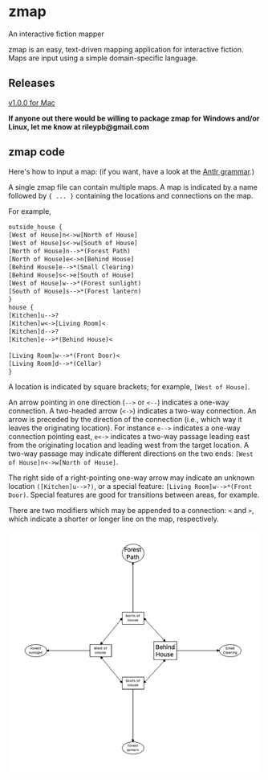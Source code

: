 # zmap
 An interactive fiction mapper

 zmap is an easy, text-driven mapping application for interactive fiction. Maps are input using a simple domain-specific language.
 
 ## Releases
 
 [v1.0.0 for Mac](https://github.com/rileypb/zmap/releases/download/v1.0.0/zmapv1.0.0a.dmg)
 
 __If anyone out there would be willing to package zmap for Windows and/or Linux, let me know at rileypb@gmail.com__
 
 ## zmap code
 Here's how to input a map: (if you want, have a look at the [Antlr grammar](https://github.com/rileypb/zmap/blob/main/src/main/python/zmap.g4).)
 
 A single zmap file can contain multiple maps. A map is indicated by a name followed by `{ ... }` containing the locations and connections on the map.
 
 For example,
 
 ```
 outside_house {
[West of House]n<->w[North of House]
[West of House]s<->w[South of House]
[North of House]n-->*(Forest Path)
[North of House]e<->n[Behind House]
[Behind House]e-->*(Small Clearing)
[Behind House]s<->e[South of House]
[West of House]w-->*(Forest sunlight)
[South of House]s-->*(Forest lantern)
}
house {
[Kitchen]u-->?
[Kitchen]w<->[Living Room]<
[Kitchen]d-->?
[Kitchen]e-->*(Behind House)<

[Living Room]w-->*(Front Door)<
[Living Room]d-->*(Cellar)
}
 ```
 A location is indicated by square brackets; for example, `[West of House]`. 
 
 An arrow pointing in one direction (`-->` or `<--`) indicates a one-way connection. A two-headed arrow (`<->`) indicates a two-way connection. An arrow is preceded by the direction of the connection (i.e., which way it leaves the originating location). For instance `e-->` indicates a one-way connection pointing east, `e<->` indicates a two-way passage leading east from the originating location and leading west from the target location. A two-way passage may indicate different directions on the two ends: `[West of House]n<->w[North of House]`.
 
 The right side of a right-pointing one-way arrow may indicate an unknown location `([Kitchen]u-->?)`, or a special feature: `[Living Room]w-->*(Front Door)`. Special features are good for transitions between areas, for example.
 
 There are two modifiers which may be appended to a connection: `<` and `>`, which indicate a shorter or longer line on the map, respectively.
 
 ![Outside the House](https://github.com/rileypb/zmap/blob/main/example_map.png)
 

